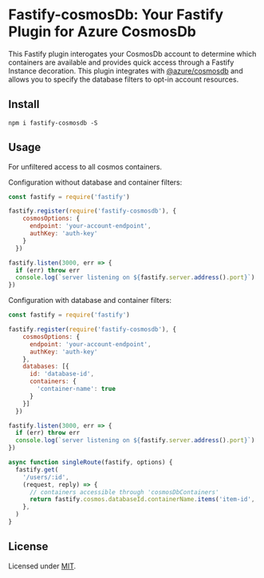 # Fastify-cosmosDb: Your Fastify Plugin for Azure CosmosDb

This Fastify plugin interogates your CosmosDb account to determine which containers are available and provides quick access through a Fastify Instance decoration. This plugin integrates with [@azure/cosmosdb](https://www.npmjs.com/package/@azure/cosmos) and allows you to specify the database filters to opt-in account resources.

## Install
```
npm i fastify-cosmosdb -S
```
## Usage

For unfiltered access to all cosmos containers.

Configuration without database and container filters:

```js
const fastify = require('fastify')

fastify.register(require('fastify-cosmosdb'), {
    cosmosOptions: {
      endpoint: 'your-account-endpoint',
      authKey: 'auth-key'
    }
  })

fastify.listen(3000, err => {
  if (err) throw err
  console.log(`server listening on ${fastify.server.address().port}`)
})
```

Configuration with database and container filters:

```js
const fastify = require('fastify')

fastify.register(require('fastify-cosmosdb'), {
    cosmosOptions: {
      endpoint: 'your-account-endpoint',
      authKey: 'auth-key'
    },
    databases: [{
      id: 'database-id',
      containers: {
        'container-name': true
      }
    }]
  })

fastify.listen(3000, err => {
  if (err) throw err
  console.log(`server listening on ${fastify.server.address().port}`)
})
```

```js
async function singleRoute(fastify, options) {
  fastify.get(
    '/users/:id',
    (request, reply) => {
      // containers accessible through 'cosmosDbContainers'
      return fastify.cosmos.databaseId.containerName.items('item-id', 'partition-key')
    },
  )
}
```

## License

Licensed under [MIT](./LICENSE).
